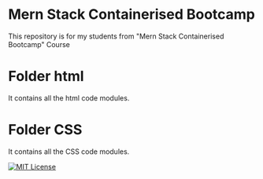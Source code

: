 
# Mern Stack Containerised Bootcamp

This repository is for my students from "Mern Stack Containerised Bootcamp" Course

# Folder html
It contains all the html code modules.

# Folder CSS
It contains all the CSS code modules.

[![MIT License](https://img.shields.io/badge/License-MIT-green.svg)](https://choosealicense.com/licenses/mit/)
